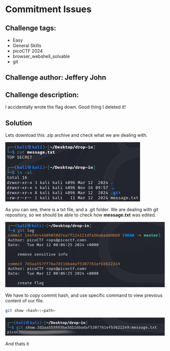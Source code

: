 # Commitment Issues
## Challenge tags:
- Easy
- General Skills
- picoCTF 2024
- browser_webshell_solvable
- git

## Challenge author: Jeffery John
## Challenge description:
I accidentally wrote the flag down. Good thing I deleted it!

## Solution
Lets download this .zip archive and check what we are dealing with.

![image missing?](./content/commitment_issues_01.png)

As you can see, there is a txt file, and a .git folder. We are dealing with git repository, so we should be able to check how **message.txt** was edited.

![image missing?](./content/commitment_issues_02.png)

We have to copy commit hash, and use specific command to view previous content of our file.

~~~bash
git show <hash>:<path>
~~~

![image missing?](./content/commitment_issues_03.png)

And thats it
